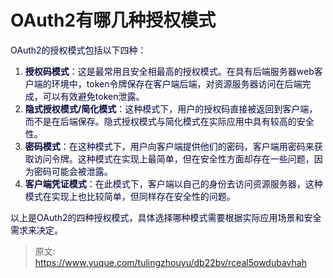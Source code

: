 # OAuth2有哪几种授权模式

<font style="color:rgb(5, 7, 59);background-color:rgb(253, 253, 254);">OAuth2的授权模式包括以下四种：</font>

1. **<font style="color:rgb(5, 7, 59);background-color:rgb(253, 253, 254);">授权码模式</font>**<font style="color:rgb(5, 7, 59);background-color:rgb(253, 253, 254);">：这是最常用且安全相最高的授权模式。在具有后端服务器web客户端的环境中，token令牌保存在客户端后端，对资源服务器访问在后端完成，可以有效避免token泄露。</font>
2. **<font style="color:rgb(5, 7, 59);background-color:rgb(253, 253, 254);">隐式授权模式/简化模式</font>**<font style="color:rgb(5, 7, 59);background-color:rgb(253, 253, 254);">：这种模式下，用户的授权码直接被返回到客户端，而不是在后端保存。隐式授权模式与简化模式在实际应用中具有较高的安全性。</font>
3. **<font style="color:rgb(5, 7, 59);background-color:rgb(253, 253, 254);">密码模式</font>**<font style="color:rgb(5, 7, 59);background-color:rgb(253, 253, 254);">：在这种模式下，用户向客户端提供他们的密码，客户端用密码来获取访问令牌。这种模式在实现上最简单，但在安全性方面却存在一些问题，因为密码可能会被泄露。</font>
4. **<font style="color:rgb(5, 7, 59);background-color:rgb(253, 253, 254);">客户端凭证模式</font>**<font style="color:rgb(5, 7, 59);background-color:rgb(253, 253, 254);">：在此模式下，客户端以自己的身份去访问资源服务器，这种模式在实现上也比较简单，但同样存在安全性的问题。</font>

<font style="color:rgb(5, 7, 59);background-color:rgb(253, 253, 254);">以上是OAuth2的四种授权模式，具体选择哪种模式需要根据实际应用场景和安全需求来决定。</font>



> 原文: <https://www.yuque.com/tulingzhouyu/db22bv/rceal5owdubavhah>